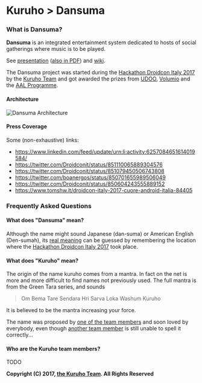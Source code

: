 # Kuruho > Dansuma

### What is Dansuma?

**Dansuma** is an integrated entertainment system dedicated to hosts of social gatherings where music is to be played.

See [presentation](http://prezi.com/mhuhgcrj75a3/?utm_campaign=share&utm_medium=copy) ([also in PDF](dansuma_presentation.pdf)) and [wiki](https://github.com/kuruho/dansuma/wiki).

The Dansuma project was started during the [Hackathon Droidcon Italy 2017](http://it.droidcon.com/2017/hackathon-droidcon-italy/) by the [Kuruho Team](https://github.com/kuruho) and got awarded the prizes from [UDOO](http://www.udoo.org/), [Volumio](https://volumio.org/) and the [AAL Programme](http://www.aal-europe.eu/).

#### Architecture

![Dansuma Architecture](https://cdn.rawgit.com/kuruho/dansuma/2b6d79a4/Hackaton_HLA.svg)

#### Press Coverage

Some (non-exhaustive) links:

* https://www.linkedin.com/feed/update/urn:li:activity:6257084651614019584/
* https://twitter.com/Droidconit/status/851110065889304576
* https://twitter.com/Droidconit/status/851079450506743808
* https://twitter.com/boanergos/status/850701655989506049
* https://twitter.com/Droidconit/status/850604243555889152
* https://www.tomshw.it/droidcon-italy-2017-cuore-android-italia-84405

### Frequently Asked Questions

#### What does "Dansuma" mean?

Although the name might sound Japanese (dan-suma) or American English (Den-sumah), its [real meaning](http://www.piemunteis.it/dep/printWordDetail.dep?wordId=6_6113) can be guessed by remembering the location where the [Hackathon Droidcon Italy 2017](http://it.droidcon.com/2017/hackathon-droidcon-italy/) took place.

#### What does "Kuruho" mean?

The origin of the name kuruho comes from a mantra.
In fact on the net is more and more difficult to
find names not previously used.
The full mantra is from the Green Tara series,
and sounds

> Om Bema Tare Sendara Hri Sarva Loka Washum Kuruho

It is believed to be the mantra increasing your force.

The name was proposed by [one of the team members](https://github.com/muwattalli/) and soon loved by everybody, even though [another team member](https://github.com/gmacario) is still unable to spell it correctly...

#### Who are the Kuruho team members?

TODO

**Copyright (C) 2017, [the Kuruho Team](https://github.com/kuruho/). All Rights Reserved**

